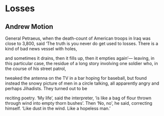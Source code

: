 # Losses
## Andrew Motion
General Petraeus, when the death-count of American troops
in Iraq was close to 3,800, said ‘The truth is you never do get
used to losses. There is a kind of bad news vessel with holes,

and sometimes it drains, then it fills up, then it empties again’—
leaving, in this particular case, the residue of a long story
involving one soldier who, in the course of his street patrol,

tweaked the antenna on the TV in a bar hoping for baseball,
but found instead the snowy picture of men in a circle talking,
all apparently angry and perhaps Jihadists. They turned out to be

reciting poetry. ‘My life’, said the interpreter, ‘is like a bag of flour
thrown through wind into empty thorn bushes’. Then ‘No, no’, he said,
correcting himself. ‘Like dust in the wind. Like a hopeless man.’